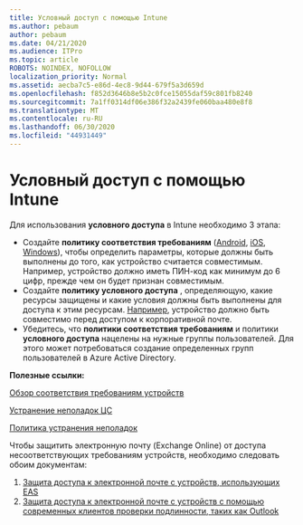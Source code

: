 ```yaml
---
title: Условный доступ с помощью Intune
ms.author: pebaum
author: pebaum
ms.date: 04/21/2020
ms.audience: ITPro
ms.topic: article
ROBOTS: NOINDEX, NOFOLLOW
localization_priority: Normal
ms.assetid: aecba7c5-e86d-4ec8-9d44-679f5a3d659d
ms.openlocfilehash: f852d3646b8e5b2c0fce15055daf59c801fb8240
ms.sourcegitcommit: 7a1ff0314df06e386f32a2439fe060baa480e8f8
ms.translationtype: MT
ms.contentlocale: ru-RU
ms.lasthandoff: 06/30/2020
ms.locfileid: "44931449"
---
```

# <a name="conditional-access-with-intune"></a>Условный доступ с помощью Intune

Для использования **условного доступа** в Intune необходимо 3 этапа:

- Создайте **политику соответствия требованиям** ([Android](https://docs.microsoft.com/intune/compliance-policy-create-android), [iOS](https://docs.microsoft.com/intune/compliance-policy-create-ios), [Windows](https://docs.microsoft.com//intune/compliance-policy-create-windows)), чтобы определить параметры, которые должны быть выполнены до того, как устройство считается совместимым. Например, устройство должно иметь ПИН-код как минимум до 6 цифр, прежде чем он будет признан совместимым.
- Создайте **политику условного доступа** , определяющую, какие ресурсы защищены и какие условия должны быть выполнены для доступа к этим ресурсам.  [Например,](https://docs.microsoft.com/intune/tutorial-protect-email-on-unmanaged-devices#create-conditional-access-policies) устройство должно быть совместимо перед доступом к корпоративной почте.
- Убедитесь, что **политики соответствия требованиям** и политики **условного доступа** нацелены на нужные группы пользователей. Для этого может потребоваться создание определенных групп пользователей в Azure Active Directory.

**Полезные ссылки:**

[Обзор соответствия требованиям устройств](https://docs.microsoft.com/intune/device-compliance-get-started)

[Устранение неполадок ЦС](https://docs.microsoft.com/intune/troubleshoot-conditional-access)

[Политика устранения неполадок](https://docs.microsoft.com/intune/troubleshoot-policies-in-microsoft-intune)

Чтобы защитить электронную почту (Exchange Online) от доступа несоответствующих требованиям устройств, необходимо следовать обоим документам:

1. [Защита доступа к электронной почте с устройств, использующих EAS](https://docs.microsoft.com/intune/tutorial-protect-email-on-unmanaged-devices)
2. [Защита доступа к электронной почте с устройств с помощью современных клиентов проверки подлинности, таких как Outlook](https://docs.microsoft.com/intune/tutorial-protect-email-on-enrolled-devices)